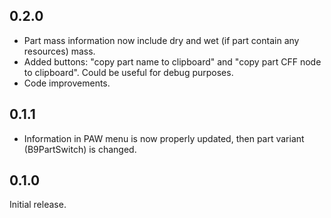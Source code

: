 0.2.0
-----
- Part mass information now include dry and wet (if part contain any resources) mass.
- Added buttons: "copy part name to clipboard" and "copy part CFF node to clipboard". Could be useful for debug purposes.
- Code improvements.

0.1.1
-----
- Information in PAW menu is now properly updated, then part variant (B9PartSwitch) is changed.

0.1.0
-----
Initial release.
